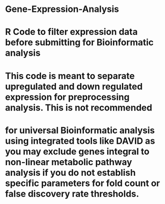 # Gene-Expression-Analysis
# R Code to filter expression data before submitting for Bioinformatic analysis
# This code is meant to separate upregulated and down regulated expression for preprocessing analysis. This is not recommended 
# for universal Bioinformatic analysis using integrated tools like DAVID as you may exclude genes integral to non-linear metabolic pathway analysis if you do not establish specific parameters for fold count or false discovery rate thresholds.


